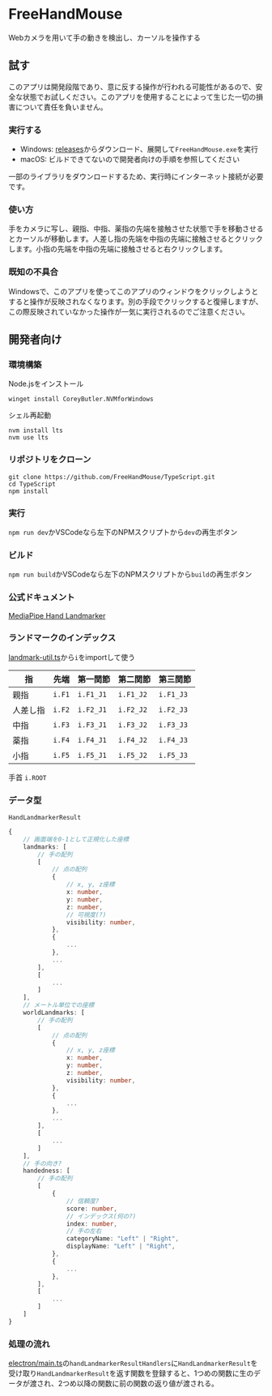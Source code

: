 # FreeHandMouse

Webカメラを用いて手の動きを検出し、カーソルを操作する

## 試す

このアプリは開発段階であり、意に反する操作が行われる可能性があるので、安全な状態でお試しください。このアプリを使用することによって生じた一切の損害について責任を負いません。

### 実行する

- Windows: [releases](https://github.com/FreeHandMouse/FreeHandMouse_Electron/releases)からダウンロード、展開して`FreeHandMouse.exe`を実行
- macOS: ビルドできてないので開発者向けの手順を参照してください

一部のライブラリをダウンロードするため、実行時にインターネット接続が必要です。

### 使い方

手をカメラに写し、親指、中指、薬指の先端を接触させた状態で手を移動させるとカーソルが移動します。人差し指の先端を中指の先端に接触させるとクリックします。小指の先端を中指の先端に接触させると右クリックします。

### 既知の不具合

Windowsで、このアプリを使ってこのアプリのウィンドウをクリックしようとすると操作が反映されなくなります。別の手段でクリックすると復帰しますが、この際反映されていなかった操作が一気に実行されるのでご注意ください。

## 開発者向け

### 環境構築

Node.jsをインストール

```
winget install CoreyButler.NVMforWindows
```

シェル再起動

```
nvm install lts
nvm use lts
```

### リポジトリをクローン

```
git clone https://github.com/FreeHandMouse/TypeScript.git
cd TypeScript
npm install
```

### 実行

`npm run dev`かVSCodeなら左下のNPMスクリプトから`dev`の再生ボタン

### ビルド

`npm run build`かVSCodeなら左下のNPMスクリプトから`build`の再生ボタン

### 公式ドキュメント

[MediaPipe Hand Landmarker](https://ai.google.dev/edge/mediapipe/solutions/vision/hand_landmarker?hl=ja)

### ランドマークのインデックス

[landmark-util.ts](src/landmark-util.ts)から`i`をimportして使う

| 指 | 先端 | 第一関節 | 第二関節 | 第三関節 |
| --- | --- | --- | --- | --- |
| 親指 | `i.F1` | `i.F1_J1` | `i.F1_J2` | `i.F1_J3` |
| 人差し指 | `i.F2` | `i.F2_J1` | `i.F2_J2` | `i.F2_J3` |
| 中指 | `i.F3` | `i.F3_J1` | `i.F3_J2` | `i.F3_J3` |
| 薬指 | `i.F4` | `i.F4_J1` | `i.F4_J2` | `i.F4_J3` |
| 小指 | `i.F5` | `i.F5_J1` | `i.F5_J2` | `i.F5_J3` |

手首 `i.ROOT`

### データ型

`HandLandmarkerResult`

```typescript
{
    // 画面端を0-1として正規化した座標
    landmarks: [
        // 手の配列
        [
            // 点の配列
            {
                // x, y, z座標
                x: number,
                y: number,
                z: number,
                // 可視度(?)
                visibility: number,
            },
            {
                ...
            },
            ...
        ],
        [
            ...
        ]
    ],
    // メートル単位での座標
    worldLandmarks: [
        // 手の配列
        [
            // 点の配列
            {
                // x, y, z座標
                x: number,
                y: number,
                z: number,
                visibility: number,
            },
            {
                ...
            },
            ...
        ],
        [
            ...
        ]
    ],
    // 手の向き?
    handedness: [
        // 手の配列
        [
            {
                // 信頼度?
                score: number,
                // インデックス(何の?)
                index: number,
                // 手の左右
                categoryName: "Left" | "Right",
                displayName: "Left" | "Right",
            },
            {
                ...
            },
        ],
        [
            ...
        ]
    ]
}
```

### 処理の流れ

[electron/main.ts](electron/main.ts)の`handLandmarkerResultHandlers`に`HandLandmarkerResult`を受け取り`HandLandmarkerResult`を返す関数を登録すると、1つめの関数に生のデータが渡され、2つめ以降の関数に前の関数の返り値が渡される。
